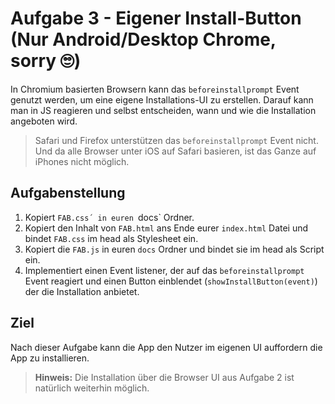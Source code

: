 # Aufgabe 3 - Eigener Install-Button (Nur Android/Desktop Chrome, sorry 🙄)

In Chromium basierten Browsern kann das `beforeinstallprompt` Event genutzt werden, um eine eigene Installations-UI zu erstellen.
Darauf kann man in JS reagieren und selbst entscheiden, wann und wie die Installation angeboten wird.

> Safari und Firefox unterstützen das `beforeinstallprompt` Event nicht.
> Und da alle Browser unter iOS auf Safari basieren, ist das Ganze auf iPhones nicht möglich.

## Aufgabenstellung

1. Kopiert `FAB.css´ in euren `docs` Ordner.
2. Kopiert den Inhalt von `FAB.html` ans Ende eurer `index.html` Datei und bindet `FAB.css` im head als Stylesheet ein.
3. Kopiert die `FAB.js` in euren `docs` Ordner und bindet sie im head als Script ein.
4. Implementiert einen Event listener, der auf das `beforeinstallprompt` Event reagiert und einen Button einblendet (`showInstallButton(event)`) der die Installation anbietet.

## Ziel

Nach dieser Aufgabe kann die App den Nutzer im eigenen UI auffordern die App zu installieren.

> **Hinweis:** Die Installation über die Browser UI aus Aufgabe 2 ist natürlich weiterhin möglich.

